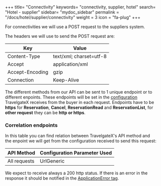 +++
title= "Connectivity"
keywords= "connectivity, supplier, hotel"
search= "Hotel - supplier"
sidebar= "mydoc_sidebar"
permalink = "/docs/hotel/supplier/connectivity"
weight = 3
icon = "fa-plug"
+++

For connectivities we will use a POST request to the suppliers system. 

The headers we will use to send the POST request are:

| **Key**                | **Value**                   |
| ------------------------- | --------------------------- |
| Content-Type  | text/xml; charset=utf-8      |
| Accept  | application/xml      |
| Accept-Encoding | gzip      |
| Connection | Keep-Alive      |

The different methods from our API can be sent to 1 unique endpoint or to different enpoints. These endpoints will be set in the [configuration](/connectiontypessellers/hotelpullsellers/how-to-guides/configuration/) TravelgateX receives from the buyer in each request. Endpoints have to be **https** for **Reservation**, **Cancel**, **ReservationRead** and **ReservationList**, for **other request** they can be **http or https**.

### Correlation endpoints

In this table you can find relation between TravelgateX's API method and the enpoint we will get from the configuration received to send this request:

| **API Method**                | **Configuration Parameter Used**                   |
| ------------------------- | --------------------------- |
| All requests  | UrlGeneric      |

We expect to receive always a 200 http status. If there is an error in the response it should be notified in the [ApplicationError tag](/connectiontypessellers/hotelpullsellers/how-to-guides/errors/).